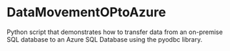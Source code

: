 # DataMovementOPtoAzure
Python script that demonstrates how to transfer data from an on-premise SQL database to an Azure SQL Database using the pyodbc library.
